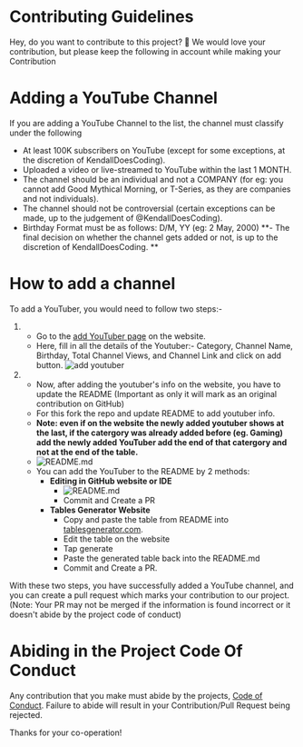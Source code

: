 # Contributing Guidelines

Hey, do you want to contribute to this project? 👋
We would love your contribution, but please keep the following in account while making your Contribution

# Adding a YouTube Channel

If you are adding a YouTube Channel to the list, the channel must classify under the following

- At least 100K subscribers on YouTube (except for some exceptions, at the discretion of KendallDoesCoding).
- Uploaded a video or live-streamed to YouTube within the last 1 MONTH.
- The channel should be an individual and not a COMPANY (for eg: you cannot add Good Mythical Morning, or T-Series, as they are companies and not individuals).
- The channel should not be controversial (certain exceptions can be made, up to the judgement of @KendallDoesCoding).
- Birthday Format must be as follows: D/M, YY (eg: 2 May, 2000)
  **- The final decision on whether the channel gets added or not, is up to the discretion of KendallDoesCoding. **

# How to add a channel

To add a YouTuber, you would need to follow two steps:-

1. - Go to the [add YouTuber page](http://youtubers-birthdays.kendalldoescoding.tech/addYouTuber) on the website.
   - Here, fill in all the details of the Youtuber:- Category, Channel Name, Birthday, Total Channel Views, and Channel Link and click on add button.
     <img src="https://res.cloudinary.com/dwuyp1nss/image/upload/v1690489952/Website%20Demo/addYoutuber_elcoaz.png" alt="add youtuber" />

2. - Now, after adding the youtuber's info on the website, you have to update the README (Important as only it will mark as an original contribution on GitHub)
   - For this fork the repo and update README to add youtuber info.
   - **Note: even if on the website the newly added youtuber shows at the last, if the catergory was already added before (eg. Gaming) add the newly added YouTuber  add the end of that catergory and not at the end of the table.**
   - <img src="https://res.cloudinary.com/dwuyp1nss/image/upload/v1690489952/Website%20Demo/README_jrxz1a.png" alt="README.md" />
   - You can add the YouTuber to the README by 2 methods:
      - **Editing in GitHub website or IDE**
          - <img src="https://res.cloudinary.com/dwuyp1nss/image/upload/v1690489952/Website%20Demo/README_jrxz1a.png" alt="README.md" />
          - Commit and Create a PR
     - **Tables Generator Website**
         - Copy and paste the table from README into [tablesgenerator.com](https://www.tablesgenerator.com/markdown_tables#).
         - Edit the table on the website
         - Tap generate
         - Paste the generated table back into the README.md
         - Commit and Create a PR.   

With these two steps, you have successfully added a YouTube channel, and you can create a pull request which marks your contribution to our project.
(Note: Your PR may not be merged if the information is found incorrect or it doesn't abide by the project code of conduct)

# Abiding in the Project Code Of Conduct

Any contribution that you make must abide by the projects, [Code of Conduct](/CODE_OF_CONDUCT.md). Failure to abide will result in your Contribution/Pull Request being rejected.

Thanks for your co-operation!
